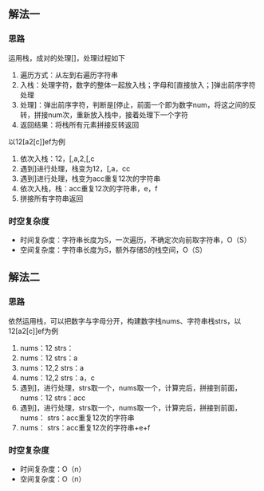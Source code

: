 ## 解法一
### 思路
运用栈，成对的处理[]，处理过程如下
1. 遍历方式：从左到右遍历字符串
2. 入栈：处理字符，数字的整体一起放入栈；字母和[直接放入；]弹出前序字符处理
3. 处理]：弹出前序字符，判断是[停止，前面一个即为数字num，将这之间的反转，拼接num次，重新放入栈中，接着处理下一个字符
4. 返回结果：将栈所有元素拼接反转返回

以12[a2[c]]ef为例
1. 依次入栈：12，[,a,2,[,c
2. 遇到]进行处理，栈变为12，[,a，cc
3. 遇到]进行处理，栈变为acc重复12次的字符串
4. 依次入栈，栈：acc重复12次的字符串，e，f
5. 拼接所有字符串返回

### 时空复杂度
- 时间复杂度：字符串长度为S，一次遍历，不确定次向前取字符串，O（S）
- 空间复杂度：字符串长度为S，额外存储S的栈空间，O（S）

## 解法二
### 思路
依然运用栈，可以把数字与字母分开，构建数字栈nums、字符串栈strs，以12[a2[c]]ef为例
1. nums：12  strs：
2. nums：12 strs：a
3. nums：12,2 strs：a
4. nums：12,2 strs：a，c
5. 遇到]，进行处理，strs取一个，nums取一个，计算完后，拼接到前面，nums：12 strs：acc
6. 遇到]，进行处理，strs取一个，nums取一个，计算完后，拼接到前面，nums： strs：acc重复12次的字符串
7. nums：  strs：acc重复12次的字符串+e+f

### 时空复杂度
- 时间复杂度：O（n）
- 空间复杂度：O（n）

